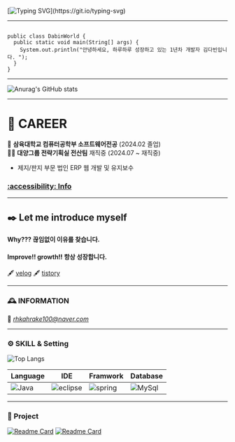 [![Typing SVG](https://readme-typing-svg.demolab.com?font=Ubuntu&size=30&pause=1000&color=0019CF&width=435&lines=😄+HI+!+Dabin+World+!+!+!)](https://git.io/typing-svg)
***

<pre><code>
public class DabinWorld {
  public static void main(String[] args) {
    System.out.println("안녕하세요, 하루하루 성장하고 있는 1년차 개발자 김다빈입니다. ");
  }
}
</code></pre>

***
![Anurag's GitHub stats](https://github-readme-stats.vercel.app/api?username=dabbbin&show_icons=true&theme=transparent&count_private=true)
***  

# 👊 CAREER 

🏫 __삼육대학교 컴퓨터공학부 소프트웨어전공__  (2024.02 졸업)   
🚴‍♀️ __대양그룹 전략기획실 전산팀__ 재직중 (2024.07 ~ 재직중)    
   - 제지/판지 부문 법인 ERP 웹 개발 및 유지보수 

### [:accessibility: Info](https://therapeutic-watcher-a7e.notion.site/KIM-DA-BIN-57ffd32e224543e99d2848d536b7d23e?pvs=4)
--- 
## ✒️ Let me introduce myself

#### Why??? 끊임없이 이유를 찾습니다. 

#### Improve!! growth!!  항상 성장합니다. 

🖋️ [velog](https://velog.io/@dabbbin/posts)
🖋️ [tistory](https://hi-my-name-is.tistory.com/)

--- 
### 🕰️ INFORMATION 

📧 *rhkahrake100@naver.com*

--- 
### ⚙️ SKILL & Setting 

![Top Langs](https://github-readme-stats.vercel.app/api/top-langs/?username=dabbbin&hide=html,php&&layout=compact)

| Language | IDE | Framwork | Database |
|-----|-----|-----|-----|
|<img alt="Java" src ="https://img.shields.io/badge/Java-000000.svg?&style=for-the-badge&logo=Java&logoColor=white"/> | <img alt="eclipse" src ="https://img.shields.io/badge/eclipse-000000.svg?&style=for-the-badge&logo=eclipse&logoColor=#000000"/> | <img alt="spring" src ="https://img.shields.io/badge/spring-000000.svg?&style=for-the-badge&logo=spring&logoColor=white"/> | <img alt="MySql" src ="https://img.shields.io/badge/MySql-000000.svg?&style=for-the-badge&logo=MySqle&logoColor=#092E20"/> |





--- 
### 🤯 Project 


[![Readme Card](https://github-readme-stats.vercel.app/api/pin/?username=dabbbin&repo=OpenForum)](https://github.com/dabbbin/OpenForum)
[![Readme Card](https://github-readme-stats.vercel.app/api/pin/?username=dabbbin&repo=DB-albumshop)](https://github.com/dabbbin/DB-albumshop)

